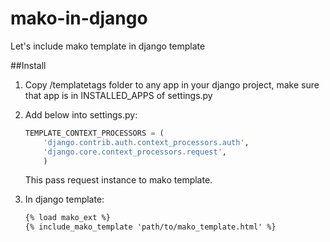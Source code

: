 mako-in-django
==============

Let's include mako template in django template

##Install
1. Copy /templatetags folder to any app in your django project, make sure that app is in  INSTALLED_APPS of settings.py
2. Add below into settings.py:

    ```python
    TEMPLATE_CONTEXT_PROCESSORS = (
        'django.contrib.auth.context_processors.auth',
        'django.core.context_processors.request',
        )
    ```
    
    
    
    This pass request instance to mako template.

3. In django template:

    ```html
    {% load mako_ext %}
    {% include_mako_template 'path/to/mako_template.html' %}
    ```
